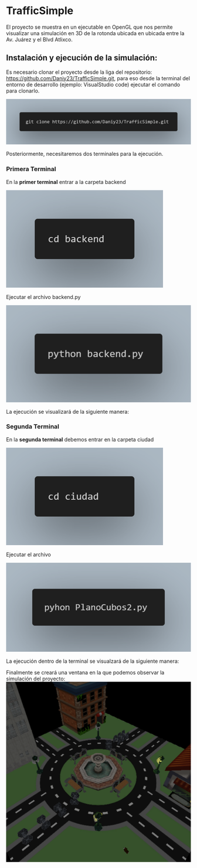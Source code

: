 # TrafficSimple

El proyecto se muestra en un ejecutable en OpenGL que nos permite visualizar una simulación en 3D de la rotonda ubicada en ubicada entre la Av. Juárez y el Blvd Atlixco. 

## Instalación y ejecución de la simulación: 

Es necesario clonar el proyecto desde la liga del repositorio: https://github.com/Daniy23/TrafficSimple.git, para eso desde la terminal del entorno de desarrollo (ejemplo: VisualStudio code) ejecutar el comando para clonarlo.

![](https://github.com/Daniy23/TrafficSimple/blob/master/fotos/1.png)       

Posteriormente, necesitaremos dos terminales para la ejecución.

### Primera Terminal
En la **primer terminal** entrar a la carpeta backend 

![](https://github.com/Daniy23/TrafficSimple/blob/master/fotos/2.png)

Ejecutar el archivo backend.py

![](https://github.com/Daniy23/TrafficSimple/blob/master/fotos/3.png)

La ejecución se visualizará de la siguiente manera:

### Segunda Terminal

En la **segunda terminal** debemos entrar en la carpeta ciudad 

![](https://github.com/Daniy23/TrafficSimple/blob/master/fotos/4.png)

Ejecutar el archivo 

![](https://github.com/Daniy23/TrafficSimple/blob/master/fotos/5.png)

La ejecución dentro de la terminal se visualzará de la siguiente manera:  

Finalmente se creará una ventana en la que podemos observar la simulación del proyecto:
![](https://github.com/Daniy23/TrafficSimple/blob/master/fotos/imagen_2023-10-15_224203879.png)
